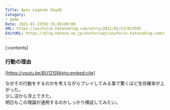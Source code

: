 ```yaml
---
Title: Apex Legends Day46
Category:
- game
Date: 2021-01-23T02:35:05+09:00
URL: https://asuforce.hatenablog.com/entry/2021/01/23/023505
EditURL: https://blog.hatena.ne.jp/asuforcegt/asuforce.hatenablog.com/atom/entry/26006613681738089
---
```


[:contents]

### 行動の理由

[https://youtu.be/BU1ZISNIxho:embed:cite]

なぜその行動をするのかを考えながらプレイしてみる事で驚くほど生存確率が上がった。  
少し沼から浮上できた。  
明日もこの理論が通用するのかしっかり検証してみたい。
